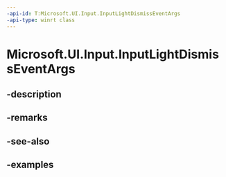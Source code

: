```yaml
---
-api-id: T:Microsoft.UI.Input.InputLightDismissEventArgs
-api-type: winrt class
---
```


# Microsoft.UI.Input.InputLightDismissEventArgs

<!--
public sealed class InputLightDismissEventArgs
-->


## -description

## -remarks

## -see-also

## -examples


